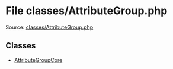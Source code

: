 File classes/AttributeGroup.php
=========

Source: [classes/AttributeGroup.php](https://github.com/PrestaShop/PrestaShop/blob/1.5.3.1/classes/AttributeGroup.php)


Classes
-------

* [AttributeGroupCore](class.AttributeGroupCore.md)

